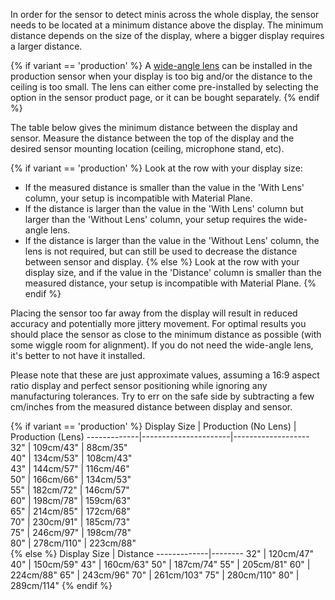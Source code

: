 In order for the sensor to detect minis across the whole display, the sensor needs to be located at a minimum distance above the display. The minimum distance depends on the size of the display, where a bigger display requires a larger distance.

{% if variant == 'production' %}
A [wide-angle lens]({{lensLink}}) can be installed in the production sensor when your display is too big and/or the distance to the ceiling is too small. The lens can either come pre-installed by selecting the option in the sensor product page, or it can be bought separately.
{% endif %}

The table below gives the minimum distance between the display and sensor. Measure the distance between the top of the display and the desired sensor mounting location (ceiling, microphone stand, etc). 

{% if variant == 'production' %}
Look at the row with your display size:

* If the measured distance is smaller than the value in the 'With Lens' column, your setup is incompatible with Material Plane. 
* If the distance is larger than the value in the 'With Lens' column but larger than the 'Without Lens' column, your setup requires the wide-angle lens. 
* If the distance is larger than the value in the 'Without Lens' column, the lens is not required, but can still be used to decrease the distance between sensor and display.
{% else %}
Look at the row with your display size, and if the value in the 'Distance' column is smaller than the measured distance, your setup is incompatible with Material Plane.
{% endif %}

Placing the sensor too far away from the display will result in reduced accuracy and potentially more jittery movement. For optimal results you should place the sensor as close to the minimum distance as possible (with some wiggle room for alignment). If you do not need the wide-angle lens, it's better to not have it installed.

Please note that these are just approximate values, assuming a 16:9 aspect ratio display and perfect sensor positioning while ignoring any manufacturing tolerances. Try to err on the safe side by subtracting a few cm/inches from the measured distance between display and sensor.

{% if variant == 'production' %}
Display Size | Production (No Lens) | Production (Lens) 
-------------|----------------------|-------------------
32" 	     | 109cm/43" 	        | 88cm/35"          
40" 	     | 134cm/53" 	        | 108cm/43"         
43" 	     | 144cm/57" 	        | 116cm/46"         
50" 	     | 166cm/66" 	        | 134cm/53"         
55" 	     | 182cm/72" 	        | 146cm/57"         
60" 	     | 198cm/78" 	        | 159cm/63"         
65" 	     | 214cm/85" 	        | 172cm/68"         
70" 	     | 230cm/91" 	        | 185cm/73"         
75" 	     | 246cm/97" 	        | 198cm/78"         
80" 	     | 278cm/110" 	        | 223cm/88"         
{% else %}
Display Size | Distance
-------------|--------
32" 	     | 120cm/47"
40" 	     | 150cm/59"
43" 	     | 160cm/63"
50" 	     | 187cm/74"
55" 	     | 205cm/81"
60" 	     | 224cm/88"
65" 	     | 243cm/96"
70" 	     | 261cm/103"
75" 	     | 280cm/110"
80" 	     | 289cm/114"
{% endif %}